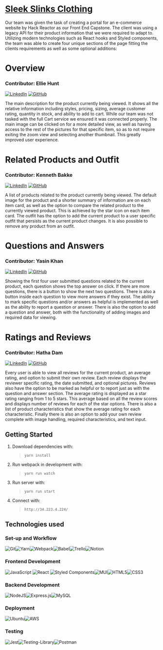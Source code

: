 # [Sleek Slinks Clothing](https://project-catwalk-f2680.web.app/)
Our team was given the task of creating a portal for an e-commerce website by Hack Reactor as our Front End Capstone.
The client was using a legacy API for their product information that we were required to adapt to.
Utilizing modern technologies such as React hooks and Styled components, the team was able to create four unique sections
of the page fitting the clients requirements as well as some optional additions:

# Overview
### **Contributor: Ellie Hunt**
[![LinkedIn](https://img.shields.io/badge/linkedin-%230077B5.svg?style=for-the-badge&logo=linkedin&logoColor=white)](https://www.linkedin.com/in/ellie-hunt-4b5594a9/)
[![GitHub](https://img.shields.io/badge/github-%23121011.svg?style=for-the-badge&logo=github&logoColor=white)](https://github.com/Elliehunt8)

The main description for the product currently being viewed. It shows all the relative information including styles, pricing,
sizing, average customer rating, quantity in stock, and ability to add to cart. While our team was not tasked with the full Cart service we ensured it was connected properly. The main image can be clicked on for a more detailed view, as well as having access to the rest of the pictures
for that specific item, so as to not require exiting the zoom view and selecting another thumbnail. This greatly improved user experience.

# Related Products and Outfit
### **Contributor: Kenneth Bakke**
[![LinkedIn](https://img.shields.io/badge/linkedin-%230077B5.svg?style=for-the-badge&logo=linkedin&logoColor=white)](https://www.linkedin.com/in/kenneth-bakke-543a39157/)
[![GitHub](https://img.shields.io/badge/github-%23121011.svg?style=for-the-badge&logo=github&logoColor=white)](https://github.com/kenneth-bakke)

A list of products related to the product currently being viewed. The default image for the product and a shorter summary of information
are on each item card, as well as the option to compare the related product to the currently viewed product. This is achieved by the star icon on each
item card. The outfit has the option to add the current product to a user specific outfit that persists as the current product changes. It is also
possible to remove any product from an outfit.

# Questions and Answers
### **Contributor: Yasin Khan**
[![LinkedIn](https://img.shields.io/badge/linkedin-%230077B5.svg?style=for-the-badge&logo=linkedin&logoColor=white)](https://www.linkedin.com/in/yasin-khan-09245ba9/)
[![GitHub](https://img.shields.io/badge/github-%23121011.svg?style=for-the-badge&logo=github&logoColor=white)](https://github.com/yasinnkhann)

Showing the first four user submitted questions related to the current product, each question shows the top answer on click. If there are more questions, there is a button to show the next two questions. There is also a button inside each question to view more answers if they exist.
The ability to mark specific questions and/or answers as helpful is implemented as well as the ability to report a question or answer.
There is also the option to add a question and answer, both with the functionality of adding images and required data for viewing.

# Ratings and Reviews
### **Contributor: Hatha Dam**
[![LinkedIn](https://img.shields.io/badge/linkedin-%230077B5.svg?style=for-the-badge&logo=linkedin&logoColor=white)](https://www.linkedin.com/in/hatha-dam-45b05a78/)
[![GitHub](https://img.shields.io/badge/github-%23121011.svg?style=for-the-badge&logo=github&logoColor=white)](https://github.com/hathadam)

Every user is able to view all reviews for the current product, an average rating, and option to submit their own review. Each review displays the
reviewer specific rating, the date submitted, and optional pictures. Reviews also have the option to be marked as helpful or to report just as with
the question and answer section. The average rating is displayed as a star rating ranging from 1 to 5 stars. This average based on all the review scores and displays number of reviews for each of the star options. There is also a list of product characteristics that show the average rating for each characteristic. Finally there is also an option to add your own review complete with image handling, required characteristics, and text input.



## Getting Started

1. Download dependencies with:

   > `yarn install`

2. Run webpack in development with:

   > `yarn run watch`

3. Run server with:

   > `yarn run start`

4. Connect with:
   > `http://34.223.4.224/`


## Technologies used
### **Set-up and Workflow**
![Git](https://img.shields.io/badge/git-%23F05033.svg?style=for-the-badge&logo=git&logoColor=white)![Yarn](https://img.shields.io/badge/yarn-%232C8EBB.svg?style=for-the-badge&logo=yarn&logoColor=white)![Webpack](https://img.shields.io/badge/webpack-%238DD6F9.svg?style=for-the-badge&logo=webpack&logoColor=black)![Babel](https://img.shields.io/badge/Babel-F9DC3e?style=for-the-badge&logo=babel&logoColor=black)![Trello](https://img.shields.io/badge/Trello-%23026AA7.svg?style=for-the-badge&logo=Trello&logoColor=white)![Notion](https://img.shields.io/badge/Notion-%23000000.svg?style=for-the-badge&logo=notion&logoColor=white)
### **Frontend Development**
![JavaScript](https://img.shields.io/badge/javascript-%23323330.svg?style=for-the-badge&logo=javascript&logoColor=%23F7DF1E)
![React](https://img.shields.io/badge/react-%2320232a.svg?style=for-the-badge&logo=react&logoColor=%2361DAFB)
![Styled Components](https://img.shields.io/badge/styled--components-DB7093?style=for-the-badge&logo=styled-components&logoColor=white)![MUI](https://img.shields.io/badge/MUI-%230081CB.svg?style=for-the-badge&logo=material-ui&logoColor=white)![HTML5](https://img.shields.io/badge/html5-%23E34F26.svg?style=for-the-badge&logo=html5&logoColor=white)![CSS3](https://img.shields.io/badge/css3-%231572B6.svg?style=for-the-badge&logo=css3&logoColor=white)
### **Backend Development**
![NodeJS](https://img.shields.io/badge/node.js-6DA55F?style=for-the-badge&logo=node.js&logoColor=white)![Express.js](https://img.shields.io/badge/express.js-%23404d59.svg?style=for-the-badge&logo=express&logoColor=%2361DAFB)![MySQL](https://img.shields.io/badge/mysql-%2300f.svg?style=for-the-badge&logo=mysql&logoColor=white)
### **Deployment**
![Ubuntu](https://img.shields.io/badge/Ubuntu-E95420?style=for-the-badge&logo=ubuntu&logoColor=white)![AWS](https://img.shields.io/badge/AWS-%23FF9900.svg?style=for-the-badge&logo=amazon-aws&logoColor=white)
### **Testing**
![Jest](https://img.shields.io/badge/-jest-%23C21325?style=for-the-badge&logo=jest&logoColor=white)![Testing-Library](https://img.shields.io/badge/-TestingLibrary-%23E33332?style=for-the-badge&logo=testing-library&logoColor=white)![Postman](https://img.shields.io/badge/Postman-FF6C37?style=for-the-badge&logo=postman&logoColor=white)
